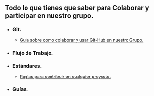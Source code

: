 ## Todo lo que tienes que saber para Colaborar y participar en nuestro grupo.

* ### Git.

    + [Guía sobre como colaborar y usar Git-Hub en nuestro Grupo.](Git-Hub/Git-Hub.md)


* ### Flujo de Trabajo.

* ### Estándares.
	+ [Reglas para contribuir en cualquier proyecto.](Git-Hub/CONTRIBUTING.md)
* ### Guías.

